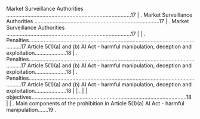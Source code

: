 Market Surveillance Authorities ...................................................................................17                                                                                                                        | . Market Surveillance Authorities ...................................................................................17                                                                                                                        | . Market Surveillance Authorities ...................................................................................17                                                                                                                        |
| . Penalties........................................................................................................................17 Article 5(1)(a) and (b) AI Act - harmful manipulation, deception and exploitation.....................18 | . Penalties........................................................................................................................17 Article 5(1)(a) and (b) AI Act - harmful manipulation, deception and exploitation.....................18 | . Penalties........................................................................................................................17 Article 5(1)(a) and (b) AI Act - harmful manipulation, deception and exploitation.....................18 |
| .                                                                                                                                                                                                                                                |                                                                                                                                                                                                                                                     | objectives.......................................................................................................18                                                                                                                                 |
| . Main components of the prohibition in Article 5(1)(a) AI Act - harmful manipulation.......19 .                                                                                                                                            